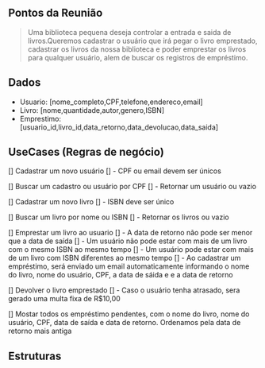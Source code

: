 ## Pontos da Reunião

> Uma biblioteca pequena deseja controlar a entrada e saida de livros.Queremos cadastrar o usuário que irá pegar o livro emprestado, cadastrar os livros da nossa biblioteca e poder emprestar os livros para qualquer usuário, alem de buscar os registros de empréstimo.

## Dados

- Usuario: [nome_completo,CPF,telefone,endereco,email]
- Livro: [nome,quantidade,autor,genero,ISBN]
- Emprestimo: [usuario_id,livro_id,data_retorno,data_devolucao,data_saida]

## UseCases (Regras de negócio)

[] Cadastrar um novo usuário
[] - CPF ou email devem ser únicos

[] Buscar um cadastro ou usuário por CPF
[] - Retornar um usuário ou vazio

[] Cadastrar um novo livro
[] - ISBN deve ser único

[] Buscar um livro por nome ou ISBN
[] - Retornar os livros ou vazio

[] Emprestar um livro ao usuario
[] - A data de retorno não pode ser menor que a data de saída
[] - Um usuário não pode estar com mais de um livro com o mesmo ISBN ao mesmo tempo
[] - Um usuário pode estar com mais de um livro com ISBN diferentes ao mesmo tempo
[] - Ao cadastrar um empréstimo, será enviado um email automaticamente informando o nome do livro, nome do usuário, CPF, a data de sáida e
e a data de retorno

[] Devolver o livro emprestado
[] - Caso o usuário tenha atrasado, sera gerado uma multa fixa de R$10,00

[] Mostar todos os empréstimo pendentes, com o nome do livro, nome do usuário, CPF, data de saída e data de retorno. Ordenamos pela data de retorno mais antiga

## Estruturas
